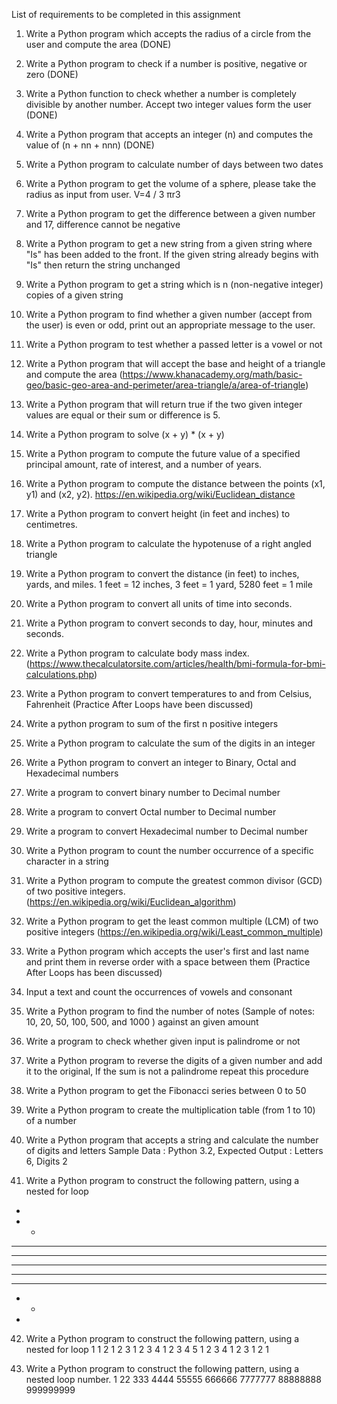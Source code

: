 List of requirements to be completed in this assignment
1.	Write a Python program which accepts the radius of a circle from the user and compute the area (DONE)
2.	Write a Python program to check if a number is positive, negative or zero (DONE)
3.	Write a Python function to check whether a number is completely divisible by another number. Accept two integer values form the user (DONE)
4.	Write a Python program that accepts an integer (n) and computes the value of (n + nn + nnn) (DONE)
5.	Write a Python program to calculate number of days between two dates
6.	Write a Python program to get the volume of a sphere, please take the radius as input from user. V=4 / 3 πr3
7.	Write a Python program to get the difference between a given number and 17, difference cannot be negative
8.	Write a Python program to get a new string from a given string where "Is" has been added to the front. If the given string already begins with "Is" then return the string unchanged
9.	Write a Python program to get a string which is n (non-negative integer) copies of a given string
10.	Write a Python program to find whether a given number (accept from the user) is even or odd, print out an appropriate message to the user.
11.	Write a Python program to test whether a passed letter is a vowel or not
12.	Write a Python program that will accept the base and height of a triangle and compute the area (https://www.khanacademy.org/math/basic-geo/basic-geo-area-and-perimeter/area-triangle/a/area-of-triangle)
13.	Write a Python program that will return true if the two given integer values are equal or their sum or difference is 5.
14.	Write a Python program to solve (x + y) * (x + y)
15.	Write a Python program to compute the future value of a specified principal amount, rate of interest, and a number of years.
16.	Write a Python program to compute the distance between the points (x1, y1) and (x2, y2). https://en.wikipedia.org/wiki/Euclidean_distance
17.	Write a Python program to convert height (in feet and inches) to centimetres.
18.	Write a Python program to calculate the hypotenuse of a right angled triangle
19.	Write a Python program to convert the distance (in feet) to inches, yards, and miles. 1 feet = 12 inches, 3 feet = 1 yard, 5280 feet = 1 mile
20.	Write a Python program to convert all units of time into seconds.
21.	Write a Python program to convert seconds to day, hour, minutes and seconds.
22.	Write a Python program to calculate body mass index. (https://www.thecalculatorsite.com/articles/health/bmi-formula-for-bmi-calculations.php)
23.	Write a Python program to convert temperatures to and from Celsius, Fahrenheit
(Practice After Loops have been discussed)
24.	Write a python program to sum of the first n positive integers
25.	Write a Python program to calculate the sum of the digits in an integer
26.	Write a Python program to convert an integer to Binary, Octal and Hexadecimal numbers
27.	Write a program to convert binary number to Decimal number
28.	Write a program to convert Octal number to Decimal number
29.	Write a program to convert Hexadecimal number to Decimal number
30.	Write a Python program to count the number occurrence of a specific character in a string
31.	Write a Python program to compute the greatest common divisor (GCD) of two positive integers. (https://en.wikipedia.org/wiki/Euclidean_algorithm)
32.	Write a Python program to get the least common multiple (LCM) of two positive integers (https://en.wikipedia.org/wiki/Least_common_multiple)
33.	Write a Python program which accepts the user's first and last name and print them in reverse order with a space between them (Practice After Loops has been discussed)
34.	Input a text and count the occurrences of vowels and consonant 
35.	Write a Python program to find the number of notes (Sample of notes: 10, 20, 50, 100, 500, and 1000 ) against an given amount
36.	Write a program to check whether given input is palindrome or not
37.	Write a Python program to reverse the digits of a given number and add it to the original, If the sum is not a palindrome repeat this procedure
38.	Write a Python program to get the Fibonacci series between 0 to 50
39.	Write a Python program to create the multiplication table (from 1 to 10) of a number
40.	Write a Python program that accepts a string and calculate the number of digits and letters Sample Data : Python 3.2, Expected Output : Letters 6, Digits 2

41.	Write a Python program to construct the following pattern, using a nested for loop
* 
* * 
* * * 
* * * * 
* * * * * 
* * * * 
* * * 
* * 
*

42.	Write a Python program to construct the following pattern, using a nested for loop
1 
1 2 
1 2 3 
1 2 3 4 
1 2 3 4 5 
1 2 3 4 
1 2 3 
1 2 
1

43.	Write a Python program to construct the following pattern, using a nested loop number. 
1
22
333
4444
55555
666666
7777777
88888888
999999999